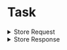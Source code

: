 # Task 
<details>
    <summary>Store Request</summary>

```json
    {
        "title": "string",
        "description": "string",
        "status": "enum",
        "deadline": "timestamp",
    }
```
</details>
<details>
    <summary>Store Response</summary>

```json
    {
        "status": "success",
        "message": "success",
        "data": null
    }
```
</details>